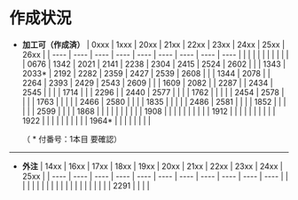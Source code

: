 # 作成状況

- **加工可（作成済）**
  | 0xxx | 1xxx | 20xx | 21xx | 22xx | 23xx | 24xx | 25xx | 26xx |
  | ---- | ---- | ---- | ---- | ---- | ---- | ---- | ---- | ---- |
  |      |      |      |      |      |      |      |      |      |
  | 0676 | 1342 | 2021 | 2141 | 2238 | 2304 | 2415 | 2524 | 2602 |
  |      | 1343 | 2033* | 2192 | 2282 | 2359 | 2427 | 2539 | 2608 |
  |      | 1344 | 2078 |      | 2264 | 2393 | 2429 | 2543 | 2609 |
  |      | 1609 | 2082 |      | 2287 |      | 2434 | 2545 |      |
  |      | 1714 |      |      | 2296 |      | 2440 | 2577 |      |
  |      | 1762 |      |      |      |      | 2454 | 2578 |      |
  |      | 1763 |      |      |      |      | 2466 | 2580 |      |
  |      | 1835 |      |      |      |      | 2486 | 2581 |      |
  |      | 1852 |      |      |      |      |      | 2599 |      |
  |      | 1868 |      |      |      |      |      |      |      |
  |      | 1908 |      |      |      |      |      |      |      |
  |      | 1912 |      |      |      |      |      |      |      |
  |      | 1922 |      |      |      |      |      |      |      |
  |      | 1964* |      |      |      |      |      |      |      |

  （ * 付番号：1本目 要確認）

---

- **外注**
  | 14xx | 16xx | 17xx | 18xx | 19xx | 20xx | 21xx | 22xx | 23xx | 24xx | 25xx |
  | ---- | ---- | ---- | ---- | ---- | ---- | ---- | ---- | ---- | ---- | ---- |
  |      |      |      |      |      |      |      |      |      |      |      |
  |      |      |      |      |      |      |      | 2291 |      |      |      |
